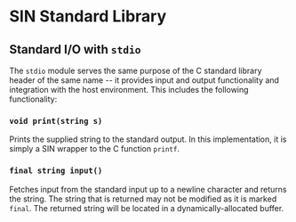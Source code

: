 # SIN Standard Library

## Standard I/O with `stdio`

The `stdio` module serves the same purpose of the C standard library header of the same name -- it provides input and output functionality and integration with the host environment. This includes the following functionality:

### `void print(string s)`

Prints the supplied string to the standard output. In this implementation, it is simply a SIN wrapper to the C function `printf`.

### `final string input()`

Fetches input from the standard input up to a newline character and returns the string. The string that is returned may not be modified as it is marked `final`. The returned string will be located in a dynamically-allocated buffer.
